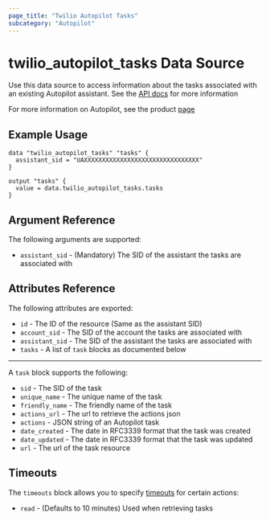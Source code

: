 ```yaml
---
page_title: "Twilio Autopilot Tasks"
subcategory: "Autopilot"
---
```


# twilio_autopilot_tasks Data Source

Use this data source to access information about the tasks associated with an existing Autopilot assistant. See the [API docs](https://www.twilio.com/docs/autopilot/api/task) for more information

For more information on Autopilot, see the product [page](https://www.twilio.com/autopilot)

## Example Usage

```hcl
data "twilio_autopilot_tasks" "tasks" {
  assistant_sid = "UAXXXXXXXXXXXXXXXXXXXXXXXXXXXXXXXX"
}

output "tasks" {
  value = data.twilio_autopilot_tasks.tasks
}
```

## Argument Reference

The following arguments are supported:

- `assistant_sid` - (Mandatory) The SID of the assistant the tasks are associated with

## Attributes Reference

The following attributes are exported:

- `id` - The ID of the resource (Same as the assistant SID)
- `account_sid` - The SID of the account the tasks are associated with
- `assistant_sid` - The SID of the assistant the tasks are associated with
- `tasks` - A list of `task` blocks as documented below

---

A `task` block supports the following:

- `sid` - The SID of the task
- `unique_name` - The unique name of the task
- `friendly_name` - The friendly name of the task
- `actions_url` - The url to retrieve the actions json
- `actions` - JSON string of an Autopilot task
- `date_created` - The date in RFC3339 format that the task was created
- `date_updated` - The date in RFC3339 format that the task was updated
- `url` - The url of the task resource

## Timeouts

The `timeouts` block allows you to specify [timeouts](https://www.terraform.io/docs/configuration/resources.html#timeouts) for certain actions:

- `read` - (Defaults to 10 minutes) Used when retrieving tasks
